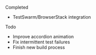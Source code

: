 Completed

* TestSwarm/BrowserStack integration

Todo

* Improve accordion animation
* Fix intermittent test failures
* Finish new build process
